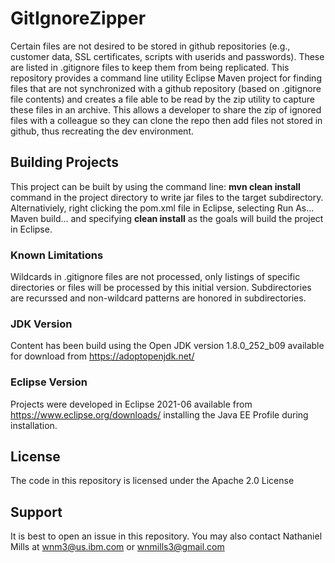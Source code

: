 # GitIgnoreZipper
Certain files are not desired to be stored in github repositories (e.g., customer data, SSL certificates, scripts with userids and passwords). These are listed in .gitignore files to keep them from being replicated. This repository provides a command line utility Eclipse Maven project for finding files that are not synchronized with a github repository (based on .gitignore file contents) and creates a file able to be read by the zip utility to capture these files in an archive. This allows a developer to share the zip of ignored files with a colleague so they can clone the repo then add files not stored in github, thus recreating the dev environment.

## Building Projects
This project can be  built by using the  command line: **mvn clean install** command in the project directory to write jar files to the target subdirectory. Alternativiely, right clicking the pom.xml file in Eclipse, selecting Run As... Maven build... and specifying  **clean  install** as the goals will build the project in Eclipse. 

### Known Limitations
Wildcards in .gitignore files are not processed, only listings of specific directories or files will be processed by this initial version. Subdirectories are recurssed and non-wildcard patterns are honored in subdirectories.

### JDK Version
Content has been build using the Open  JDK version 1.8.0_252_b09 available  for download from https://adoptopenjdk.net/

### Eclipse Version
Projects  were developed in Eclipse 2021-06 available from  https://www.eclipse.org/downloads/ installing the Java EE Profile during installation.

## License
The  code  in this repository is licensed under the  Apache 2.0 License

## Support
It is best to open an issue in this repository. You may also contact Nathaniel Mills at wnm3@us.ibm.com or wnmills3@gmail.com
